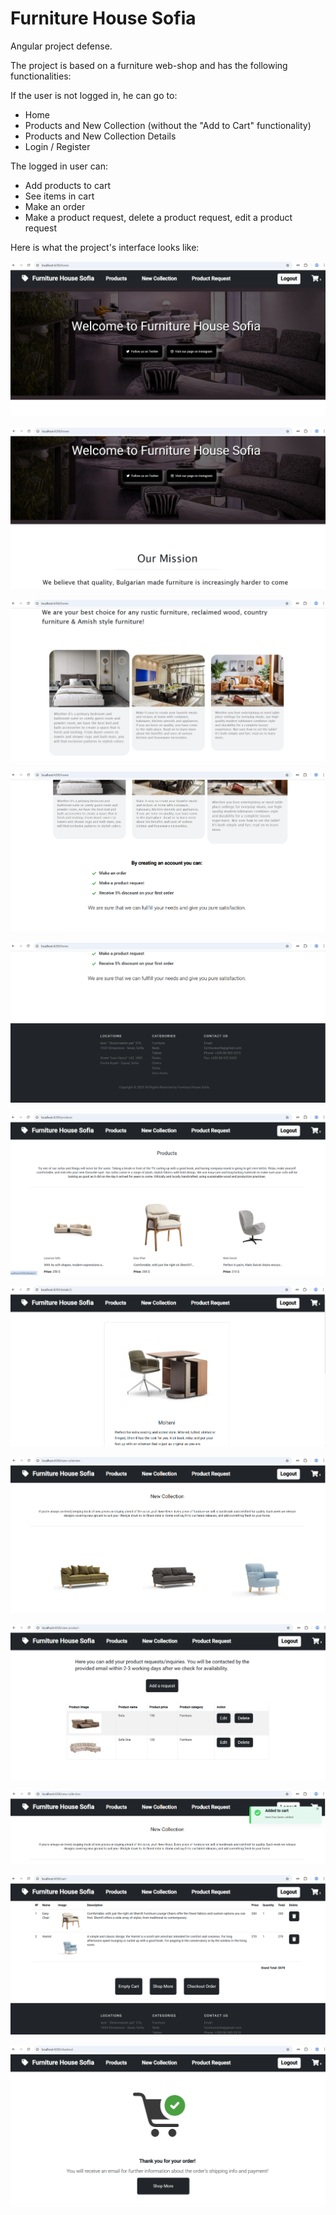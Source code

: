 # Furniture House Sofia
Angular project defense.

The project is based on a furniture web-shop and has the following functionalities:

If the user is not logged in, he can go to:
 - Home
 - Products and New Collection (without the "Add to Cart" functionality)
 - Products and New Collection Details
 - Login / Register

The logged in user can:
 - Add products to cart
 - See items in cart
 - Make an order
 - Make a product request, delete a product request, edit a product request

Here is what the project's interface looks like:


![image](furnitureStoreScreenshots/pic1.png)



![image](furnitureStoreScreenshots/pic2.png)



![image](furnitureStoreScreenshots/pic3.png)



![image](furnitureStoreScreenshots/pic4.png)



![image](furnitureStoreScreenshots/pic5.png)



![image](furnitureStoreScreenshots/pic6.png)



![image](furnitureStoreScreenshots/pic7.png)



![image](furnitureStoreScreenshots/pic8.png)



![image](furnitureStoreScreenshots/pic9.png)



![image](furnitureStoreScreenshots/pic10.png)



![image](furnitureStoreScreenshots/pic11.png)



![image](furnitureStoreScreenshots/pic12.png)







